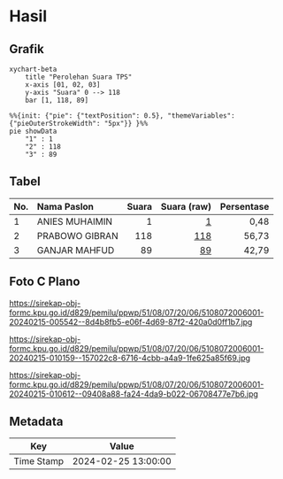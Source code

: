 # Hasil

## Grafik

```mermaid
xychart-beta
    title "Perolehan Suara TPS"
    x-axis [01, 02, 03]
    y-axis "Suara" 0 --> 118
    bar [1, 118, 89]
```

```mermaid
%%{init: {"pie": {"textPosition": 0.5}, "themeVariables": {"pieOuterStrokeWidth": "5px"}} }%%
pie showData
    "1" : 1
    "2" : 118
    "3" : 89
```

## Tabel

| No. | Nama Paslon    | Suara | Suara (raw) | Persentase |
|:--- |:-------------- | -----:| -----------:| ----------:|
| 1   | ANIES MUHAIMIN | 1     | [1][p-1]    | 0,48       |
| 2   | PRABOWO GIBRAN | 118   | [118][p-2]  | 56,73      |
| 3   | GANJAR MAHFUD  | 89    | [89][p-3]   | 42,79      |


[p-1]: https://github.com/gigit-pemilu/pemilu-2024-51-bali/blob/main/pilpres/hitung-suara/sub/51-bali/sub/08-buleleng/sub/07-sawan/sub/2006-sawan/sub/001-tps/sub/paslon-1.txt
[p-2]: https://github.com/gigit-pemilu/pemilu-2024-51-bali/blob/main/pilpres/hitung-suara/sub/51-bali/sub/08-buleleng/sub/07-sawan/sub/2006-sawan/sub/001-tps/sub/paslon-2.txt
[p-3]: https://github.com/gigit-pemilu/pemilu-2024-51-bali/blob/main/pilpres/hitung-suara/sub/51-bali/sub/08-buleleng/sub/07-sawan/sub/2006-sawan/sub/001-tps/sub/paslon-3.txt

## Foto C Plano

https://sirekap-obj-formc.kpu.go.id/d829/pemilu/ppwp/51/08/07/20/06/5108072006001-20240215-005542--8d4b8fb5-e06f-4d69-87f2-420a0d0ff1b7.jpg

https://sirekap-obj-formc.kpu.go.id/d829/pemilu/ppwp/51/08/07/20/06/5108072006001-20240215-010159--157022c8-6716-4cbb-a4a9-1fe625a85f69.jpg

https://sirekap-obj-formc.kpu.go.id/d829/pemilu/ppwp/51/08/07/20/06/5108072006001-20240215-010612--09408a88-fa24-4da9-b022-06708477e7b6.jpg


## Metadata

| Key        | Value               |
| ---------- | ------------------- |
| Time Stamp | 2024-02-25 13:00:00 |



